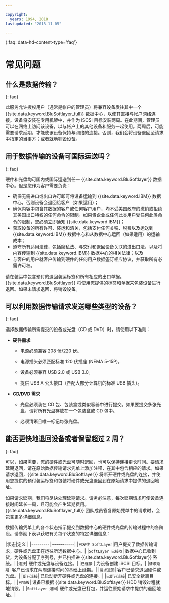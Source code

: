 ```yaml
---

copyright:
  years: 1994, 2018
lastupdated: "2018-11-05"

---
```

{:faq: data-hd-content-type='faq'}

# 常见问题

## 什么是数据传输？
{: faq}

此服务允许授权用户（通常是帐户的管理员）将兼容设备发往其中一个 {{site.data.keyword.BluSoftlayer_full}} 数据中心，以使其直接与帐户网络连接。设备将安装在专用机架中，并作为 iSCSI 目标安装两周。在此期间，管理员可以在网络上访问该设备，以与帐户上的其他设备和服务一起使用。两周后，可能需要请求延期，才能使该设备保持与网络的连接。否则，我们会将设备退回至请求中指定的当事方；或者就地销毁设备。

## 用于数据传输的设备可国际运送吗？
{: faq}

硬件和光盘均可国内或国际运送到任一 {{site.data.keyword.BluSoftlayer}} 数据中心。但是您作为客户需要负责：

- 确保无需进口或出口许可即可将设备运输到 {{site.data.keyword.IBM}} 数据中心，否则设备会退回给客户（如果适用）；
- 确保内容中包含其数据的客户或任何客户用户，均不受美国政府的撤销或拒绝其美国出口特权的任何命令的限制。如果贵企业或任何此类用户受任何此类命令的限制，您必须立即通知 {{site.data.keyword.IBM}}；
- 获取设备的所有许可、装运和清关，包括支付任何关税、税费以及运送到 {{site.data.keyword.IBM}} 数据中心和从数据中心运回（如果适用）的运输成本；
- 遵守所有适用法律，包括隐私法、与交付和退回设备关联的进出口法，以及将内容传输到 {{site.data.keyword.IBM}} 数据中心的相关法律；以及
- 与客户的用户就客户传输到硬件的任何用户数据签订相应协议，并获取所有必需许可权。

请在装运中包含预付的退回装运标签和所有相应的出口单据。{{site.data.keyword.BluSoftlayer}} 将使用您提供的标签和单据来包装设备进行退回。如果未请求退回，将销毁设备。


## 可以利用数据传输请求发送哪些类型的设备？
{: faq}

选择数据传输所需提交的设备或光盘（CD 或 DVD）时，请使用以下准则：

- **硬件需求**

   - 电源必须兼容 208 伏/220 伏。

   - 电源插头必须匹配标准 120 伏插座 (NEMA 5-15P)。

   - 设备必须兼容 USB 2.0 或 USB 3.0。

   - 提供 USB A 公头接口（匹配大部分计算机的标准 USB 插头）。

- **CD/DVD 需求**

   - 光盘必须装在 CD 包、包装盒或类似容器中进行提交。如果要提交多张光盘，请将所有光盘存放在一个包装盒或 CD 包中。

   - 必须清晰且唯一标记每张光盘。

## 能否更快地退回设备或者保留超过 2 周？
{: faq}

可以，如果需要，您的硬件或光盘可随时退回，也可以保持连接更长时间。要请求延期退回，请在原始数据传输请求凭单上添加注释，在其中包含相应的请求。如果请求退回，{{site.data.keyword.BluSoftlayer}} 将断开硬件或光盘的连接，并使用您提供的预付装运标签和包装将硬件或光盘退回到在原始请求中提供的退回地址。

如果请求延期，我们将尽快处理延期请求。请务必注意，每次延期请求可使设备连接时间延长一周，且可能会产生延期费用。{{site.data.keyword.BluSoftlayer_full}} 团队成员答复原始凭单中的请求时，会包含更多详细信息。

数据传输凭单上的各个状态指示提交到数据中心的硬件或光盘的传输过程中的各阶段。请参阅下表以获取有关每个状态的特定详细信息：

|状态|定义
|
|---------| -----------|
|`已发往 SoftLayer`|用户提交了数据传输请求，硬件或光盘正在运往所选数据中心。|
|`SoftLayer 已接收`|	数据中心已收到货，为设备分配了序列号，并已扫描进 {{site.data.keyword.BluSoftlayer}} 系统。|
|`连接`|	硬件或光盘与设备连接。|
|`已连接` |	为设备创建 iSCSI 目标。|
|`请求延期`| 客户已请求在两周连接时间的基础上延期。|
|`请求退回`| 客户已请求退回硬件或光盘。|
|`断开连接`|	已启动断开硬件或光盘的连接。|
|`已断开连接`|	已安全拆离目标。|
|`已销毁`| 设备已根据 {{site.data.keyword.BluSoftlayer}} HDD 销毁过程就地销毁。|
|`SoftLayer 退回`|	硬件或光盘已打包，并运往原始请求中提供的退回地址。|
